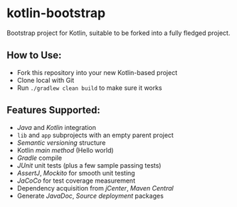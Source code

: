 # kotlin-bootstrap
Bootstrap project for Kotlin, suitable to be forked into a fully fledged project.

## How to Use:
* Fork this repository into your new Kotlin-based project
* Clone local with Git
* Run `./gradlew clean build` to make sure it works

## Features Supported:
* *Java* and *Kotlin* integration
* `lib` and `app` subprojects with an empty parent project
* *Semantic versioning* structure
* Kotlin *main method* (Hello world)
* *Gradle* compile
* *JUnit* unit tests (plus a few sample passing tests)
* *AssertJ*, *Mockito* for smooth unit testing
* *JaCoCo* for test coverage measurement
* Dependency acquisition from *jCenter*, *Maven Central*
* Generate *JavaDoc*, *Source deployment* packages
